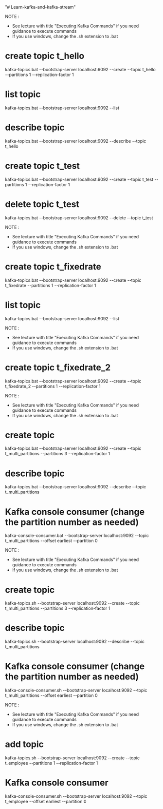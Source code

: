 "# Learn-kafka-and-kafka-stream" 

NOTE : 
- See lecture with title "Executing Kafka Commands" if you need guidance to execute commands
- If you use windows, change the .sh extension to .bat

# create topic t_hello
kafka-topics.bat --bootstrap-server localhost:9092 --create --topic t_hello --partitions 1 --replication-factor 1

# list topic
kafka-topics.bat --bootstrap-server localhost:9092 --list

# describe topic
kafka-topics.bat --bootstrap-server localhost:9092 --describe --topic t_hello

# create topic t_test
kafka-topics.bat --bootstrap-server localhost:9092 --create --topic t_test --partitions 1 --replication-factor 1

# delete topic t_test
kafka-topics.bat --bootstrap-server localhost:9092 --delete --topic t_test

NOTE : 
- See lecture with title "Executing Kafka Commands" if you need guidance to execute commands
- If you use windows, change the .sh extension to .bat


# create topic t_fixedrate
kafka-topics.bat --bootstrap-server localhost:9092 --create --topic t_fixedrate --partitions 1 --replication-factor 1

# list topic
kafka-topics.bat --bootstrap-server localhost:9092 --list

NOTE : 
- See lecture with title "Executing Kafka Commands" if you need guidance to execute commands
- If you use windows, change the .sh extension to .bat

# create topic t_fixedrate_2
kafka-topics.bat --bootstrap-server localhost:9092 --create --topic t_fixedrate_2 --partitions 1 --replication-factor 1

NOTE : 
- See lecture with title "Executing Kafka Commands" if you need guidance to execute commands
- If you use windows, change the .sh extension to .bat


# create topic
kafka-topics.bat --bootstrap-server localhost:9092 --create --topic t_multi_partitions --partitions 3 --replication-factor 1

# describe topic
kafka-topics.bat --bootstrap-server localhost:9092 --describe --topic t_multi_partitions

# Kafka console consumer (change the partition number as needed)
kafka-console-consumer.bat --bootstrap-server localhost:9092 --topic t_multi_partitions --offset earliest --partition 0

NOTE : 
- See lecture with title "Executing Kafka Commands" if you need guidance to execute commands
- If you use windows, change the .sh extension to .bat


# create topic
kafka-topics.sh --bootstrap-server localhost:9092 --create --topic t_multi_partitions --partitions 3 --replication-factor 1

# describe topic
kafka-topics.sh --bootstrap-server localhost:9092 --describe --topic t_multi_partitions

# Kafka console consumer (change the partition number as needed)
kafka-console-consumer.sh --bootstrap-server localhost:9092 --topic t_multi_partitions --offset earliest --partition 0

NOTE : 
- See lecture with title "Executing Kafka Commands" if you need guidance to execute commands
- If you use windows, change the .sh extension to .bat


# add topic
kafka-topics.sh --bootstrap-server localhost:9092 --create --topic t_employee --partitions 1 --replication-factor 1

# Kafka console consumer
kafka-console-consumer.sh --bootstrap-server localhost:9092 --topic t_employee --offset earliest --partition 0
